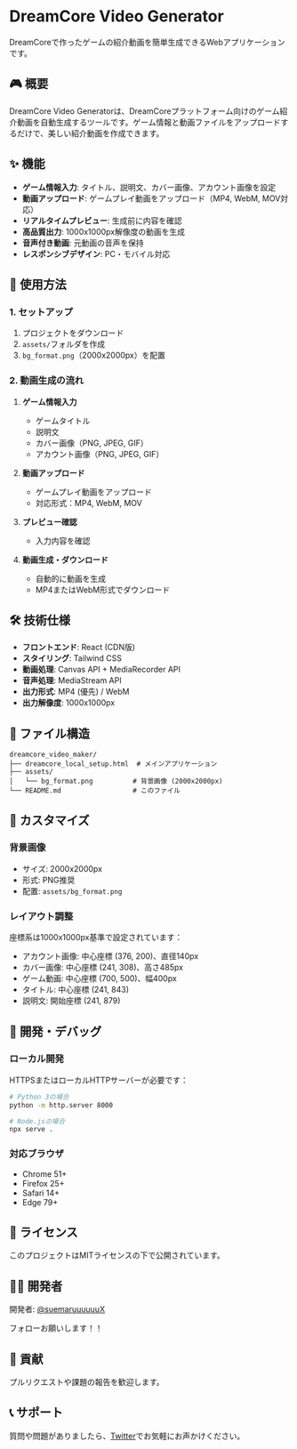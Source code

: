 # DreamCore Video Generator

DreamCoreで作ったゲームの紹介動画を簡単生成できるWebアプリケーションです。

## 🎮 概要

DreamCore Video Generatorは、DreamCoreプラットフォーム向けのゲーム紹介動画を自動生成するツールです。ゲーム情報と動画ファイルをアップロードするだけで、美しい紹介動画を作成できます。

## ✨ 機能

- **ゲーム情報入力**: タイトル、説明文、カバー画像、アカウント画像を設定
- **動画アップロード**: ゲームプレイ動画をアップロード（MP4, WebM, MOV対応）
- **リアルタイムプレビュー**: 生成前に内容を確認
- **高品質出力**: 1000x1000px解像度の動画を生成
- **音声付き動画**: 元動画の音声を保持
- **レスポンシブデザイン**: PC・モバイル対応

## 🚀 使用方法

### 1. セットアップ
1. プロジェクトをダウンロード
2. `assets/`フォルダを作成
3. `bg_format.png`（2000x2000px）を配置

### 2. 動画生成の流れ
1. **ゲーム情報入力**
   - ゲームタイトル
   - 説明文
   - カバー画像（PNG, JPEG, GIF）
   - アカウント画像（PNG, JPEG, GIF）

2. **動画アップロード**
   - ゲームプレイ動画をアップロード
   - 対応形式：MP4, WebM, MOV

3. **プレビュー確認**
   - 入力内容を確認

4. **動画生成・ダウンロード**
   - 自動的に動画を生成
   - MP4またはWebM形式でダウンロード

## 🛠️ 技術仕様

- **フロントエンド**: React (CDN版)
- **スタイリング**: Tailwind CSS
- **動画処理**: Canvas API + MediaRecorder API
- **音声処理**: MediaStream API
- **出力形式**: MP4 (優先) / WebM
- **出力解像度**: 1000x1000px

## 📁 ファイル構造

```
dreamcore_video_maker/
├── dreamcore_local_setup.html  # メインアプリケーション
├── assets/
│   └── bg_format.png          # 背景画像 (2000x2000px)
└── README.md                  # このファイル
```

## 🎨 カスタマイズ

### 背景画像
- サイズ: 2000x2000px
- 形式: PNG推奨
- 配置: `assets/bg_format.png`

### レイアウト調整
座標系は1000x1000px基準で設定されています：
- アカウント画像: 中心座標 (376, 200)、直径140px
- カバー画像: 中心座標 (241, 308)、高さ485px
- ゲーム動画: 中心座標 (700, 500)、幅400px
- タイトル: 中心座標 (241, 843)
- 説明文: 開始座標 (241, 879)

## 🔧 開発・デバッグ

### ローカル開発
HTTPSまたはローカルHTTPサーバーが必要です：
```bash
# Python 3の場合
python -m http.server 8000

# Node.jsの場合
npx serve .
```

### 対応ブラウザ
- Chrome 51+
- Firefox 25+
- Safari 14+
- Edge 79+

## 📝 ライセンス

このプロジェクトはMITライセンスの下で公開されています。

## 👨‍💻 開発者

開発者: [@suemaruuuuuuX](https://x.com/suemaruuuuuuX)

フォローお願いします！！

## 🤝 貢献

プルリクエストや課題の報告を歓迎します。

## 📞 サポート

質問や問題がありましたら、[Twitter](https://x.com/suemaruuuuuuX)でお気軽にお声かけください。 